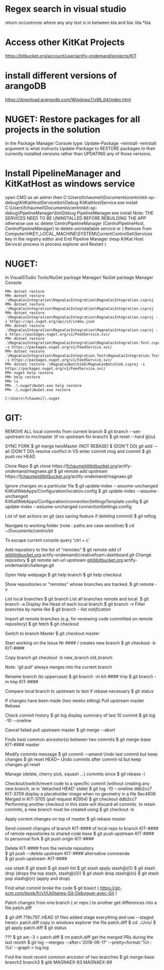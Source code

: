 # Regex search in visual studio
return occurences where any any text is in between bla and bla: bla.*bla

# Access other KitKat Projects
https://bitbucket.org/account/user/actify-ondemand/projects/KIT

# install different versions of arangoDB
https://download.arangodb.com/Windows7/x86_64/index.html

# NUGET: Restore packages for all projects in the solution
In the Package Manager Console type: Update-Package -reinstall
-reinstall argument is what instructs Update-Package to RESTORE packages to their currently installed versions 
rather than UPDATING any of those versions.

# Install PipelineManager and KitKatHost as windows service
open CMD as an admin then
C:\Users\fchaumeil\Documents\centro\kit-sp-debug\KitKatHostService\bin\Debug  KitKatHostService.exe install
C:\Users\fchaumeil\Documents\centro\kit-sp-debug\PipelineManager\bin\Debug  PipelineManager.exe install
Note: 
THE SERVICES NEED TO BE UNINSTALLED BEFORE REBUILDING THE APP
otherwise use 
sc delete CentroPipelineManager (CentroPipelineHost, CentroPipelineManager)
to delete uninstallable service
or
(
Remove <service-name> from Computer\HKEY_LOCAL_MACHINE\SYSTEM\CurrentControlSet\Services key in the registry editor
and
End Pipeline Manager (resp KitKat Host Service) process in process explorer
and 
Restart
)
# NUGET:

In VisualSTudio Tools/NuGet package Manager/ NuGet package Manager Console

	PM> dotnet restore
	PM> dotnet restore .\MagnaCasIntegration\MagnaCasIntegration\MagnaCasIntegration.csproj
	PM> dotnet restore .\MagnaCasIntegration\MagnaCasIntegration\MagnaCasIntegration.csproj
	PM> dotnet restore .\MagnaCasIntegration\MagnaCasIntegration\MagnaCasIntegration.csproj -s https://api.nuget.org/api/v3/index.json
	PM> dotnet restore .\MagnaCasIntegration\MagnaCasIntegration\MagnaCasIntegration.csproj -s https://packages.nuget.org/v1/FeedService.svc/
	PM> dotnet restore .\MagnaCasIntegration\MagnaCasIntegration\MagnaCasIntegration.Test.csproj -s https://packages.nuget.org/v1/FeedService.svc/
	PM> dotnet restore .\MagnaCasIntegration\MagnaCasIntegration.Test\MagnaCasIntegration.Test.csproj -s https://packages.nuget.org/v1/FeedService.svc/
	PM> dotnet restore .\MagnaCasBatchJob\MagnaCasBatchJob.csproj -s https://packages.nuget.org/v1/FeedService.svc/
	PM> nuget help restore
	PM> help restore
	PM> ls
	PM> .\.nuget\NuGet.exe help restore
	PM> .\.nuget\NuGet.exe restore
	
	C:\Users\fchaumeil\.nuget
	
# GIT: 

REMOVE ALL local commits from current branch
$ git branch --set-upstream-to mx/master (if no upstream for branch)
$ git reset --hard @{u}

SYNC FORK
$ git merge twixMaster (NOT REBASE)
$ (DON'T D0) git add --all (DON'T D0)
resolve conflict in VS
enter commit msg and commit
$ git push mx HEAD

Clone Repo
$ git clone https://fchaumeil@bitbucket.org/actify-ondemand/magnaex.git
$ git remote add upstream https://fchaumeil@bitbucket.org/actify-ondemand/magnaex.git

Ignore changes on a particular file
$ git update-index --assume-unchanged KitKatWebApps/Configuration/location.config
$ git update-index --assume-unchanged KitKatWebApps/Configuration/connectionSettingsTemplate.config
$ git update-index --assume-unchanged connectionSettings.config

List of last actions on git (ass saving feature if deleting commit) 
$ git reflog

Navigate to working folder (note : paths are case sensitive)
$ cd ~/Documents/centro/kit

To escape current console query
'ctrl + c'

Add repository to the list of "remotes"
$ git remote add cf git@bitbucket.org:actify-ondemand/creativefoam-dashboard.git
Change repository
$ git remote set-url upstream git@bitbucket.org:actify-ondemand/challenge.git

Open Help webpage
$ git help branch
$ git help checkout

Show repositories or "remotes" whose branches are tracked.
$ git remote -v

List local branches
$ git branch
List all branches remote and local. 
$ git branch -a
Display the Head of each local branch
$ git branch -v
Filter branches by name like
$ git branch --list *notification*


Import all remote branches (e.g. for reviewing code committed on remote repository)
$ git fetch
$ git checkout <branchName>

Switch to branch Master
$ git checkout master

Start working on the Issue Nr #### / creates new branch
$ git checkout -b KIT-#### 

Copy branch
git checkout -b new_branch old_branch

Note:
'git pull' always merges into the current branch

Rename branch (to uppercase)
$ git branch -m kit-#### tmp
$ git branch -m tmp KIT-####

Compare local branch to upstream to test if rebase necessary
$ git status

If changes have been made (two weeks sitting)
Pull upstream master
Rebase


Check commit history
$ git log
display summary of last 10 commit 
$ git log -10 --oneline

Cancel failed pull upstream master
$ git merge --abort

Finds best common ancestor(s) between two commits
$ git merge-base KIT-#### master

Modify commits message
$ git commit -–amend
Undo last commit but keep changes
$ git reset HEAD~
Undo commits after commit-id but keep changes
git reset <commit-id>  
  
Manage (delete, cherry pick, squash ...) commits since <target commit>
$ git rebase -i <target commit>

Checkout/switch/revert code to a specific commit (without creating any new branch, ie in 'detached HEAD' state)
$ git log -10 --oneline
	ddb2cc7 KIT-3709 display a placeholder image when no geometry in a file
	9ac4606 Merged in KIT-3705 (pull request #2954)
$ git checkout ddb2cc7
Performing another checkout in this state will discard all commits.
to retain commits, a new branch  must be created using  $ git checkout -b <new-branch-name>


Apply current changes on top of master 
$ git rebase master 


Send commit changes of branch KIT-#### of local repo to branch KIT-#### of remote repositories
to shared code base
$ git push upstream KIT-####
to personnal fork
$ git push origin KIT-####

Delete KIT-#### from the remote repository   
$ git push --delete upstream KIT-####
alternative commande      
$ git push upstream :KIT-####

use stash
$ git stash
$ git stash list
$ git stash apply stash@{0}
$ git stash drop (drops the top stash, stash@{0}) 
$ git stash drop stash@{n}
$ git stash pop stash@{n} (apply and drop)

Find what commit broke the code
$ git bisect ( https://git-scm.com/book/fr/v1/Utilitaires-Git-Deboguer-avec-Git )

Patch changes from one branch ( or repo ) to another
get differences into a file patch.diff

$ git diff 719c797..HEAD (if files added stage everything and use --staged here)> patch.diff
copy in windows explorer the file patch.diff
$ cd ../Jvis/
$ git apply patch.diff
$ git status

???
$ git am -3 < patch.diff
$  rm patch.diff
get the merged PRs during the last month
$ git log --merges --after='2018-06-17' --pretty=format:'%h : %s' --graph > log.log

Find the most recent common ancestor of two branches 
$ git merge-base branch2 branch3
$ gitk MAGNAEX-83 MAGNAEX-89










